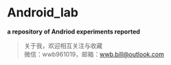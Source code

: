 # Android_lab
__a repository of Andriod experiments reported__
>关于我，欢迎相互关注与收藏<br>
>微信：wwb961019，邮箱：wwb.bill@outlook.com
